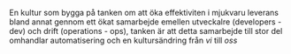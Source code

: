 En kultur som bygga på tanken om att öka effektiviten i mjukvaru leverans bland annat gennom ett ökat samarbejde emellen utveckalre (developers - dev) och drift (operations - ops), tanken är att detta samarbejde till stor del omhandlar automatisering och en kultursändring från *vi* till *oss*